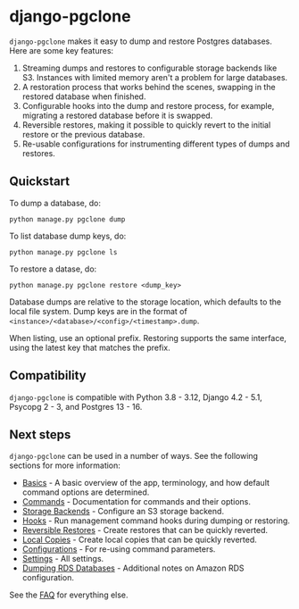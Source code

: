 # django-pgclone

`django-pgclone` makes it easy to dump and restore Postgres databases. Here are some key features:

1. Streaming dumps and restores to configurable storage backends like S3. Instances with limited memory aren't a problem for large databases.
2. A restoration process that works behind the scenes, swapping in the restored database when finished.
3. Configurable hooks into the dump and restore process, for example, migrating a restored database before it is swapped.
4. Reversible restores, making it possible to quickly revert to the initial restore or the previous database.
5. Re-usable configurations for instrumenting different types of dumps and restores.

## Quickstart

To dump a database, do:

    python manage.py pgclone dump

To list database dump keys, do:

    python manage.py pgclone ls

To restore a datase, do:

    python manage.py pgclone restore <dump_key>

Database dumps are relative to the storage location, which defaults to the local file system. Dump keys are in the format of `<instance>/<database>/<config>/<timestamp>.dump`.

When listing, use an optional prefix. Restoring supports the same interface, using the latest key that matches the prefix.

## Compatibility

`django-pgclone` is compatible with Python 3.8 - 3.12, Django 4.2 - 5.1, Psycopg 2 - 3, and Postgres 13 - 16.

## Next steps

`django-pgclone` can be used in a number of ways. See the following sections for more information:

* [Basics](basics.md) - A basic overview of the app, terminology, and how default command options are determined.
* [Commands](commands.md) - Documentation for commands and their options.
* [Storage Backends](storage.md) - Configure an S3 storage backend.
* [Hooks](hooks.md) - Run management command hooks during dumping or restoring.
* [Reversible Restores](reversible.md) - Create restores that can be quickly reverted.
* [Local Copies](local_copies.md) - Create local copies that can be quickly reverted.
* [Configurations](configurations.md) - For re-using command parameters.
* [Settings](settings.md) - All settings.
* [Dumping RDS Databases](rds.md) - Additional notes on Amazon RDS configuration.

See the [FAQ](faq.md) for everything else.
